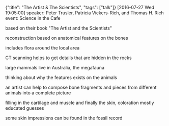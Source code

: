 {"title": "The Artist & The Scientists", "tags": ["talk"]}
[2016-07-27 Wed 19:05:00]
speaker: Peter Trusler, Patricia Vickers-Rich, and Thomas H. Rich
event: Science in the Cafe

based on their book "The Artist and the Scientists"

reconstruction based on anatomical features on the bones

includes flora around the local area

CT scanning helps to get details that are hidden in the rocks

large mammals live in Australia, the megafauna

thinking about why the features exists on the animals

an artist can help to compose bone fragments and pieces from different animals into a complete picture

filling in the cartilage and muscle and finally the skin, coloration mostly educated guesses

some skin impressions can be found in the fossil record
